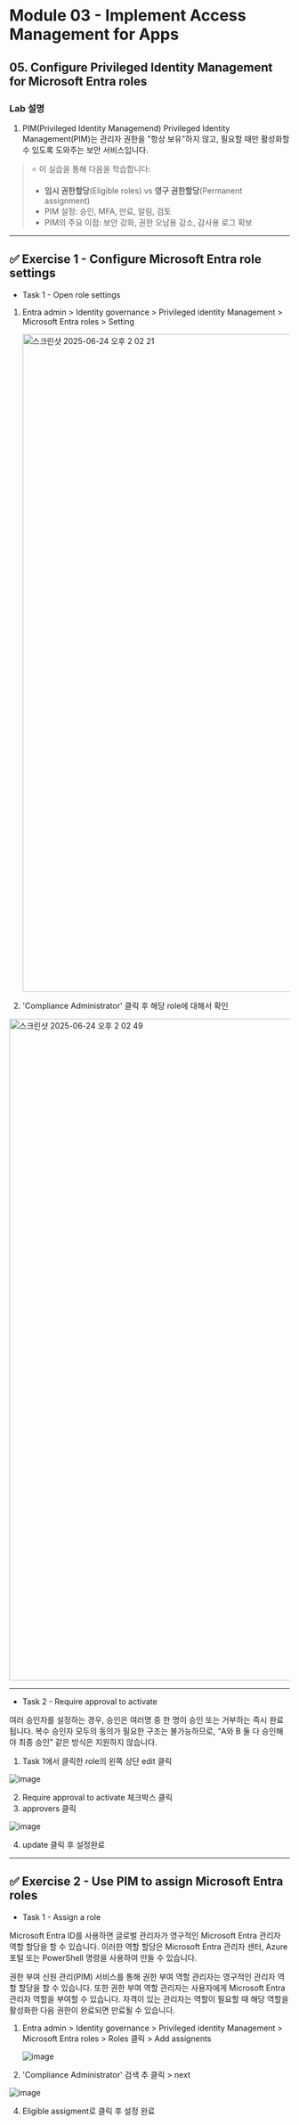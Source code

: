 # Module 03 - Implement Access Management for Apps
## 05. Configure Privileged Identity Management for Microsoft Entra roles

### Lab 설명 

1. PIM(Privileged Identity Managemend) 
Privileged Identity Management(PIM)는 관리자 권한을 "항상 보유"하지 않고, 필요할 때만 활성화할 수 있도록 도와주는 보안 서비스입니다.  

> ⭐️ 이 실습을 통해 다음을 학습합니다:
> - **임시 권한할당**(Eligible roles) vs **영구 권한할당**(Permanent assignment)
> - PIM 설정: 승인, MFA, 만료, 알림, 검토
> - PIM의 주요 이점: 보안 강화, 권한 오남용 감소, 감사용 로그 확보

---

## ✅  Exercise 1 - Configure Microsoft Entra role settings
* Task 1 - Open role settings

1. Entra admin > Identity governance > Privileged identity Management > Microsoft Entra roles > Setting

   <img width="1181" alt="스크린샷 2025-06-24 오후 2 02 21" src="https://github.com/user-attachments/assets/e9bd9b6b-bc83-4584-9f29-d9b10c931d89" />

2. 'Compliance Administrator' 클릭 후 해당 role에 대해서 확인

  <img width="1188" alt="스크린샷 2025-06-24 오후 2 02 49" src="https://github.com/user-attachments/assets/160d2a24-6d52-47ac-94e6-e78ba8f48502" />

---

* Task 2 - Require approval to activate

여러 승인자를 설정하는 경우, 승인은 여러명 중 한 명이 승인 또는 거부하는 즉시 완료됩니다. 복수 승인자 모두의 동의가 필요한 구조는 불가능하므로, “A와 B 둘 다 승인해야 최종 승인” 같은 방식은 지원하지 않습니다. 

1. Task 1에서 클릭한 role의 왼쪽 상단 edit 클릭

  ![image](https://github.com/user-attachments/assets/9d4a7570-09eb-4e28-8174-47ffb655f8c7)

2. Require approval to activate 체크박스 클릭
3. approvers 클릭

  ![image](https://github.com/user-attachments/assets/284ed035-9a81-4aa5-ba22-881d0a791194)
  
4. update 클릭 후 설정완료

---

## ✅ Exercise 2 - Use PIM to assign Microsoft Entra roles
* Task 1 - Assign a role

Microsoft Entra ID를 사용하면 글로벌 관리자가 영구적인 Microsoft Entra 관리자 역할 할당을 할 수 있습니다. 이러한 역할 할당은 Microsoft Entra 관리자 센터, Azure 포털 또는 PowerShell 명령을 사용하여 만들 수 있습니다.

권한 부여 신원 관리(PIM) 서비스를 통해 권한 부여 역할 관리자는 영구적인 관리자 역할 할당을 할 수 있습니다. 또한 권한 부여 역할 관리자는 사용자에게 Microsoft Entra 관리자 역할을 부여할 수 있습니다. 자격이 있는 관리자는 역할이 필요할 때 해당 역할을 활성화한 다음 권한이 완료되면 만료될 수 있습니다.

1. Entra admin > Identity governance > Privileged identity Management > Microsoft Entra roles > Roles 클릭 > Add assignents

   ![image](https://github.com/user-attachments/assets/eb205255-33da-442d-b359-7ee73cc7697b)

2. 'Compliance Administrator' 검색 추 클릭 > next

  ![image](https://github.com/user-attachments/assets/087b79f8-84c0-4cfd-bb84-2f2a1d8fabfd)

4. Eligible assigment로 클릭 후 설정 완료 
